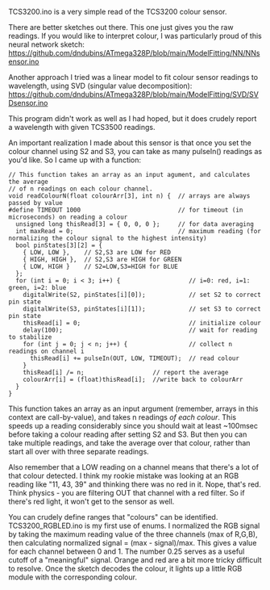 TCS3200.ino is a very simple read of the TCS3200 colour sensor.<p>

There are better sketches out there. This one just gives you the raw readings. If you would like to interpret colour, I was particularly proud of this neural network sketch:
https://github.com/dndubins/ATmega328P/blob/main/ModelFitting/NN/NNsensor.ino<p>

Another approach I tried was a linear model to fit colour sensor readings to wavelength, using SVD (singular value decomposition):
https://github.com/dndubins/ATmega328P/blob/main/ModelFitting/SVD/SVDsensor.ino<p>

This program didn't work as well as I had hoped, but it does crudely report a wavelength with given TCS3500 readings.<p>

An important realization I made about this sensor is that once you set the colour channel using S2 and S3, you can take as many pulseIn() readings as you'd like. So I came up with a function:<p>
```
// This function takes an array as an input agument, and calculates the average
// of n readings on each colour channel.
void readColourN(float colourArr[3], int n) {  // arrays are always passed by value
#define TIMEOUT 1000                           // for timeout (in microseconds) on reading a colour
  unsigned long thisRead[3] = { 0, 0, 0 };     // for data averaging
  int maxRead = 0;                             // maximum reading (for normalizing the colour signal to the highest intensity)
  bool pinStates[3][2] = {
    { LOW, LOW },    // S2,S3 are LOW for RED
    { HIGH, HIGH },  // S2,S3 are HIGH for GREEN
    { LOW, HIGH }    // S2=LOW,S3=HIGH for BLUE
  };
  for (int i = 0; i < 3; i++) {                   // i=0: red, i=1: green, i=2: blue
    digitalWrite(S2, pinStates[i][0]);            // set S2 to correct pin state
    digitalWrite(S3, pinStates[i][1]);            // set S3 to correct pin state
    thisRead[i] = 0;                              // initialize colour
    delay(100);                                   // wait for reading to stabilize
    for (int j = 0; j < n; j++) {                 // collect n readings on channel i
      thisRead[i] += pulseIn(OUT, LOW, TIMEOUT);  // read colour
    }
    thisRead[i] /= n;                   // report the average
    colourArr[i] = (float)thisRead[i];  //write back to colourArr
  }
}
```
This function takes an array as an input argument (remember, arrays in this context are call-by-value), and takes n readings *of each colour*. This speeds up a reading considerably since you should wait at least ~100msec before taking a colour reading after setting S2 and S3. But then you can take multiple readings, and take the average over that colour, rather than start all over with three separate readings.<p>

Also remember that a LOW reading on a channel means that there's a lot of that colour detected. I think my rookie mistake was looking at an RGB reading like  "11, 43, 39" and thinking there was no red in it. Nope, that's red. Think physics - you are filtering OUT that channel with a red filter. So if there's red light, it won't get to the sensor as well. <p>

You can crudely define ranges that "colours" can be identified. TCS3200_RGBLED.ino is my first use of enums. I normalized the RGB signal by taking the maximum reading value of the three channels (max of R,G,B), then calculating normalized signal = (max - signal)/max. This gives a value for each channel between 0 and 1. The number 0.25 serves as a useful cutoff of a "meaningful" signal. Orange and red are a bit more tricky difficult to resolve. Once the sketch decodes the colour, it lights up a little RGB module with the corresponding colour.
